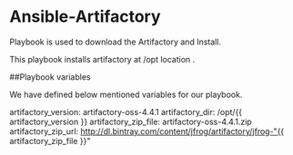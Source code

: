 # Ansible-Artifactory
Playbook is used to download the Artifactory and Install. 

This playbook installs artifactory at /opt location .

##Playbook variables

We have defined below mentioned variables for our playbook.

  artifactory_version: artifactory-oss-4.4.1
  artifactory_dir: /opt/{{ artifactory_version }}
  artifactory_zip_file: artifactory-oss-4.4.1.zip
  artifactory_zip_url: http://dl.bintray.com/content/jfrog/artifactory/jfrog-"{{ artifactory_zip_file }}"
